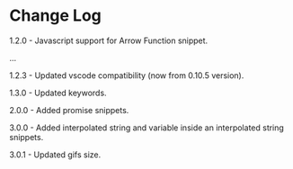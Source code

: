 # Change Log

1.2.0 - Javascript support for Arrow Function snippet.

...

1.2.3 - Updated vscode compatibility (now from 0.10.5 version).

1.3.0 - Updated keywords.

2.0.0 - Added promise snippets.

3.0.0 - Added interpolated string and variable inside an interpolated string snippets.

3.0.1 - Updated gifs size.